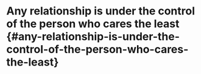# Any relationship is under the control of the person who cares the least {#any-relationship-is-under-the-control-of-the-person-who-cares-the-least}